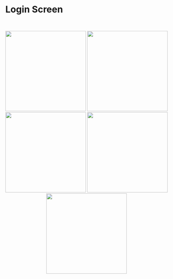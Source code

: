 # Login Screen

<br> 

<p align="center">
    <img src="https://user-images.githubusercontent.com/88663603/160102539-2636af52-0cf2-44d7-a8d6-48ea0d6df51d.png" width="250"> 
    <img src="https://user-images.githubusercontent.com/88663603/160102603-8fb5c2ae-736f-42a8-a2b3-df39ca1b20f6.png" width="250"> 
    <img src="https://user-images.githubusercontent.com/88663603/160102610-42d10ca8-fc4b-4aad-961c-4f6134de3131.png" width="250"> 
    <img src="https://user-images.githubusercontent.com/88663603/160102612-bd29facd-f9ab-4019-81d0-88b202c21dd3.png" width="250"> 
    <img src="https://user-images.githubusercontent.com/88663603/160102798-3dc27e87-3595-4970-a3cd-fa3a47d2b19f.png" width="250"> 
</p>

<a id="contribution"></a>

<br>

